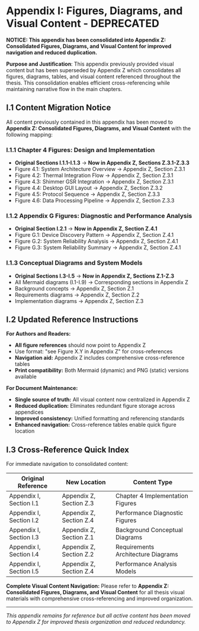 # Appendix I: Figures, Diagrams, and Visual Content - DEPRECATED

**NOTICE: This appendix has been consolidated into Appendix Z: Consolidated Figures, Diagrams, and Visual Content for improved navigation and reduced duplication.**

**Purpose and Justification**: This appendix previously provided visual content but has been superseded by Appendix Z which consolidates all figures, diagrams, tables, and visual content referenced throughout the thesis. This consolidation enables efficient cross-referencing while maintaining narrative flow in the main chapters.

## I.1 Content Migration Notice

All content previously contained in this appendix has been moved to **Appendix Z: Consolidated Figures, Diagrams, and Visual Content** with the following mapping:

### I.1.1 Chapter 4 Figures: Design and Implementation
- **Original Sections I.1.1-I.1.3** → **Now in Appendix Z, Sections Z.3.1-Z.3.3**
- Figure 4.1: System Architecture Overview → Appendix Z, Section Z.3.1
- Figure 4.2: Thermal Integration Flow → Appendix Z, Section Z.3.1  
- Figure 4.3: Shimmer GSR Integration → Appendix Z, Section Z.3.1
- Figure 4.4: Desktop GUI Layout → Appendix Z, Section Z.3.2
- Figure 4.5: Protocol Sequence → Appendix Z, Section Z.3.3
- Figure 4.6: Data Processing Pipeline → Appendix Z, Section Z.3.3

### I.1.2 Appendix G Figures: Diagnostic and Performance Analysis
- **Original Section I.2.1** → **Now in Appendix Z, Section Z.4.1**
- Figure G.1: Device Discovery Pattern → Appendix Z, Section Z.4.1
- Figure G.2: System Reliability Analysis → Appendix Z, Section Z.4.1
- Figure G.3: System Reliability Summary → Appendix Z, Section Z.4.1

### I.1.3 Conceptual Diagrams and System Models
- **Original Sections I.3-I.5** → **Now in Appendix Z, Sections Z.1-Z.3**
- All Mermaid diagrams (I.1-I.9) → Corresponding sections in Appendix Z
- Background concepts → Appendix Z, Section Z.1
- Requirements diagrams → Appendix Z, Section Z.2
- Implementation diagrams → Appendix Z, Section Z.3

## I.2 Updated Reference Instructions

**For Authors and Readers:**
- **All figure references** should now point to Appendix Z
- Use format: "see Figure X.Y in Appendix Z" for cross-references
- **Navigation aid:** Appendix Z includes comprehensive cross-reference tables
- **Print compatibility:** Both Mermaid (dynamic) and PNG (static) versions available

**For Document Maintenance:**
- **Single source of truth:** All visual content now centralized in Appendix Z
- **Reduced duplication:** Eliminates redundant figure storage across appendices
- **Improved consistency:** Unified formatting and referencing standards
- **Enhanced navigation:** Cross-reference tables enable quick figure location

## I.3 Cross-Reference Quick Index

For immediate navigation to consolidated content:

| Original Reference | New Location | Content Type |
|---|---|---|
| Appendix I, Section I.1 | Appendix Z, Section Z.3 | Chapter 4 Implementation Figures |
| Appendix I, Section I.2 | Appendix Z, Section Z.4 | Performance Diagnostic Figures |
| Appendix I, Section I.3 | Appendix Z, Section Z.1 | Background Conceptual Diagrams |
| Appendix I, Section I.4 | Appendix Z, Section Z.2 | Requirements Architecture Diagrams |
| Appendix I, Section I.5 | Appendix Z, Section Z.4 | Performance Analysis Models |

**Complete Visual Content Navigation:** Please refer to **Appendix Z: Consolidated Figures, Diagrams, and Visual Content** for all thesis visual materials with comprehensive cross-referencing and improved organization.

---

*This appendix remains for reference but all active content has been moved to Appendix Z for improved thesis organization and reduced redundancy.*
